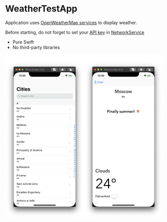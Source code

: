 # WeatherTestApp

Application uses [OpenWeatherMap services](https://openweathermap.org) to display weather.

Before starting, do not forget to set your [API key](https://openweathermap.org/guide) in [NetworkService](https://github.com/alspirichev/WeatherTestApp/blob/e7ca8ea3688f07dc2a3fcbbb49a980af73342a38/WeatherTestApp/Servicies/NetworkService.swift#L14)

* Pure Swift
* No third-party libraries



![](https://github.com/alspirichev/WeatherTestApp/blob/master/screenshot.png)
